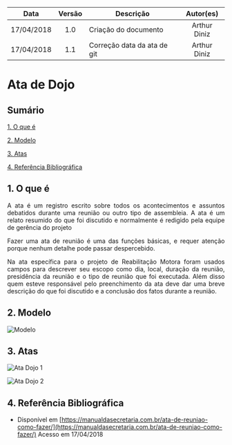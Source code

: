 | Data | Versão | Descrição | Autor(es) |
| :---: | :---: | --- | :---: |
| 17/04/2018 | 1.0 | Criação do documento| Arthur Diniz |
| 17/04/2018 | 1.1 | Correção data da ata de git| Arthur Diniz |

# Ata de Dojo


## Sumário

[1. O que é](#1-o-que-é)

[2. Modelo](#2-modelo)

[3. Atas](#3-atas)

[4. Referência Bibliográfica](#4-referência-bibliográfica)


## 1. O que é

<p align="justify"> A ata é um registro escrito sobre todos os acontecimentos e assuntos debatidos durante uma reunião ou outro tipo de assembleia. A ata é um relato resumido do que foi discutido e normalmente é redigido pela equipe de gerência do projeto</p>

<p align="justify">Fazer uma ata de reunião é uma das funções básicas, e requer atenção porque nenhum detalhe pode passar despercebido.</p>

<p align="justify">Na ata específica para o projeto de Reabilitação Motora foram usados campos para descrever seu escopo como dia, local, duração da reunião, presidência da reunião e o tipo de reunião que foi executada. Além disso quem esteve responsável pelo preenchimento da ata deve dar uma breve descrição do que foi discutido e a conclusão dos fatos durante a reunião.</p>

## 2. Modelo

![Modelo](https://user-images.githubusercontent.com/18387694/38892468-a8c97188-425d-11e8-88ca-009a9d3bda32.png)

## 3. Atas

![Ata Dojo 1](https://user-images.githubusercontent.com/18387694/38899767-5d68dc12-426f-11e8-9c9e-7c862841af4d.png)

![Ata Dojo 2](https://user-images.githubusercontent.com/18387694/38892420-8b54f7a8-425d-11e8-8abb-a0110c16e8e3.png)


## 4. Referência Bibliográfica

* Disponível em [https://manualdasecretaria.com.br/ata-de-reuniao-como-fazer/](https://manualdasecretaria.com.br/ata-de-reuniao-como-fazer/) Acesso em 17/04/2018
